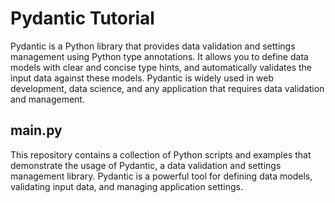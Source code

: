 # Pydantic Tutorial

Pydantic is a Python library that provides data validation and settings management using Python type annotations. It allows you to define data models with clear and concise type hints, and automatically validates the input data against these models. Pydantic is widely used in web development, data science, and any application that requires data validation and management.

## main.py

This repository contains a collection of Python scripts and examples that demonstrate the usage of Pydantic, a data validation and settings management library. Pydantic is a powerful tool for defining data models, validating input data, and managing application settings.
